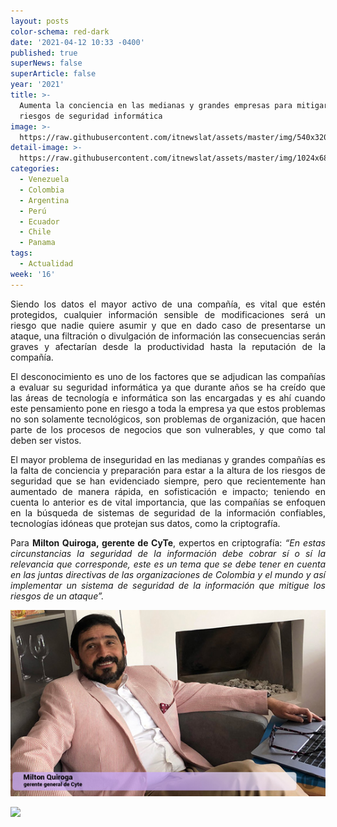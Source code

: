 ```yaml
---
layout: posts
color-schema: red-dark
date: '2021-04-12 10:33 -0400'
published: true
superNews: false
superArticle: false
year: '2021'
title: >-
  Aumenta la conciencia en las medianas y grandes empresas para mitigar los
  riesgos de seguridad informática
image: >-
  https://raw.githubusercontent.com/itnewslat/assets/master/img/540x320/Milton-Quiroga-p.jpg
detail-image: >-
  https://raw.githubusercontent.com/itnewslat/assets/master/img/1024x680/Milton-Quiroga-g.jpg
categories:
  - Venezuela
  - Colombia
  - Argentina
  - Perú
  - Ecuador
  - Chile
  - Panama
tags:
  - Actualidad
week: '16'
---
```


<p style="text-align: justify;">Siendo los datos el mayor activo de una compañía, es vital que estén protegidos, cualquier información sensible de modificaciones será un riesgo que nadie quiere asumir y que en dado caso de presentarse un ataque, una filtración o divulgación de información las consecuencias serán graves y afectarían desde la  productividad hasta la reputación de la compañía.</p>
<p style="text-align: justify;">El desconocimiento es uno de los factores que se adjudican las compañías a evaluar su seguridad informática ya que durante años se ha creído que las áreas de tecnología e informática son las encargadas y es ahí cuando este pensamiento pone en riesgo a toda la empresa ya que estos problemas no son solamente tecnológicos, son problemas de organización, que hacen parte de los procesos de negocios que son vulnerables, y que como tal deben ser vistos.</p>
<p style="text-align: justify;">El mayor problema de inseguridad en las medianas y grandes compañías es la falta de conciencia y preparación para estar a la altura de los riesgos de seguridad que se han evidenciado siempre, pero que  recientemente han aumentado de manera rápida, en sofisticación e impacto; teniendo en cuenta lo anterior es de vital importancia,  que las compañías se enfoquen en la búsqueda de sistemas de seguridad de la información confiables, tecnologías idóneas que protejan sus datos, como la criptografía.</p>
<p style="text-align: justify;">Para <strong>Milton Quiroga, gerente de CyTe</strong>, expertos en criptografía: <em>“En estas circunstancias la seguridad de la información debe cobrar sí o sí la relevancia que corresponde, este es un tema que se debe tener en cuenta en las juntas directivas de las organizaciones de Colombia y el mundo y así implementar un sistema de seguridad de la información que mitigue los riesgos de un ataque”.</em></p>

![](https://raw.githubusercontent.com/itnewslat/assets/master/img/540x320/Milton-Quiroga-p.jpg)


<img src="https://tracker.metricool.com/c3po.jpg?hash=56f88a41e39ab42c063cc51676587a04"/>